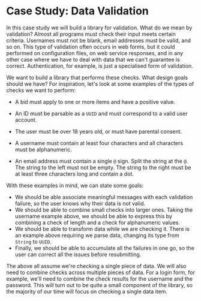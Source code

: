 # Case Study: Data Validation

In this case study we will build a library for validation. What do we mean by validation? Almost all programs must check their input meets certain criteria. Usernames must not be blank, email addresses must be valid, and so on. This type of validation often occurs in web forms, but it could performed on configuration files, on web service responses, and in any other case where we have to deal with data that we can't guarantee is correct. Authentication, for example, is just a specialised form of validation.

We want to build a library that performs these checks. What design goals should we have? For inspiration, let's look at some examples of the types of checks we want to perform:

- A bid must apply to one or more items and have a positive value.

- An ID must be parsable as a `UUID` and must correspond to a valid user account.

- The user must be over 18 years old, or must have parental consent.

- A username must contain at least four characters and all characters must be alphanumeric.

- An email address must contain a single `@` sign. Split the string at the `@`. The string to the left must not be empty. The string to the right must be at least three characters long and contain a dot.

With these examples in mind, we can state some goals:

- We should be able associate meaningful messages with each validation failure, so the user knows why their data is not valid.
- We should be able to combine small checks into larger ones. Taking the username example above, we should be able to express this by combining a check of length and a check for alphanumeric values.
- We should be able to transform data while we are checking it. There is an example above requiring we parse data, changing its type from `String` to `UUID`. 
- Finally, we should be able to accumulate all the failures in one go, so the user can correct all the issues before resubmitting.

The above all assume we're checking a single piece of data. We will also need to combine checks across multiple pieces of data. For a login form, for example, we'll need to combine the check results for the username and the password. This will turn out to be quite a small component of the library, so the majority of our time will focus on checking a single data item.
